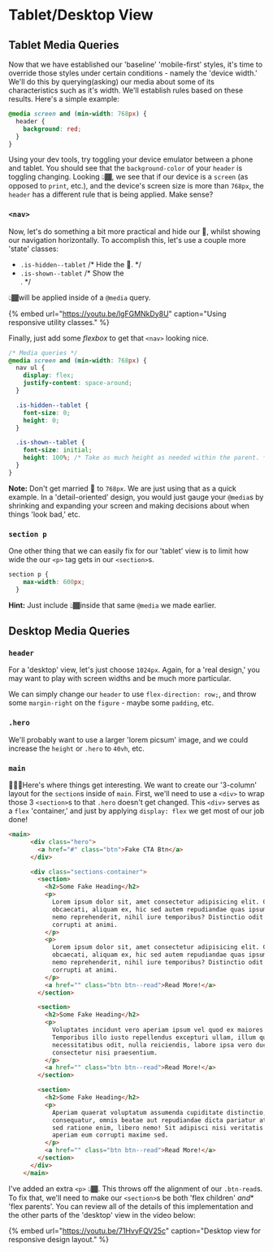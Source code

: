 # Tablet/Desktop View

## Tablet Media Queries

Now that we have established our 'baseline' 'mobile-first' styles, it's time to override those styles under certain conditions - namely the 'device width.' We'll do this by querying(asking) our media about some of its characteristics such as it's width. We'll establish rules based on these results. Here's a simple example:

```css
@media screen and (min-width: 768px) {
  header {
    background: red;
  }
}
```

Using your dev tools, try toggling your device emulator between a phone and tablet. You should see that the `background-color` of your `header` is toggling changing. Looking 👆🏾, we see that if our device is a `screen` (as opposed to `print`, etc.), and the device's screen size is more than `768px`, the `header` has a different rule that is being applied. Make sense?

### `<nav>`

Now, let's do something a bit more practical and hide our 🍔, whilst showing our navigation horizontally. To accomplish this, let's use a couple more 'state' classes:

- `.is-hidden--tablet` /* Hide the 🍔. */
- `.is-shown--tablet` /* Show the <nav>. */

👆🏾will be applied inside of a `@media` query.

{% embed url="https://youtu.be/lgFGMNkDy8U" caption="Using responsive utility classes." %}

Finally, just add some _flexbox_ to get that `<nav>` looking nice. 

```css
/* Media queries */
@media screen and (min-width: 768px) {
  nav ul {
    display: flex;
    justify-content: space-around;
  }

  .is-hidden--tablet {
    font-size: 0;
    height: 0;
  }

  .is-shown--tablet {
    font-size: initial;
    height: 100%; /* Take as much height as needed within the parent. */
  }
}
```

**Note:** Don't get married 💒 to `768px`. We are just using that as a quick example. In a 'detail-oriented' design, you would just gauge your `@media`s by shrinking and expanding your screen and making decisions about when things 'look bad,' etc.

### `section p`

One other thing that we can easily fix for our 'tablet' view is to limit how wide the our `<p>` tag gets in our `<section>`s.

```css
section p {
    max-width: 600px;
  }
```

**Hint:** Just include 👆🏾inside that same `@media` we made earlier.

## Desktop Media Queries

### `header`

For a 'desktop' view, let's just choose `1024px`. Again, for a 'real design,' you may want to play with screen widths and be much more particular.

We can simply change our `header` to use `flex-direction: row;`, and throw some `margin-right` on the `figure` - maybe some `padding`, etc.

### `.hero`

We'll probably want to use a larger 'lorem picsum' image, and we could increase the `height` or `.hero` to `40vh`, etc.

### `main`

🙆🏾‍♂️Here's where things get interesting. We want to create our '3-column' layout for the `section`s inside of `main`. First, we'll need to use a `<div>` to wrap those 3 `<section>`s to that `.hero` doesn't get changed. This `<div>` serves as a `flex` 'container,' and just by applying `display: flex` we get most of our job done!

```html
<main>
      <div class="hero">
        <a href="#" class="btn">Fake CTA Btn</a>
      </div>

      <div class="sections-container">
        <section>
          <h2>Some Fake Heading</h2>
          <p>
            Lorem ipsum dolor sit, amet consectetur adipisicing elit. Corporis
            obcaecati, aliquam ex, hic sed autem repudiandae quas ipsum explicabo
            nemo reprehenderit, nihil iure temporibus? Distinctio odit excepturi
            corrupti at animi.
          </p>
          <p>
            Lorem ipsum dolor sit, amet consectetur adipisicing elit. Corporis
            obcaecati, aliquam ex, hic sed autem repudiandae quas ipsum explicabo
            nemo reprehenderit, nihil iure temporibus? Distinctio odit excepturi
            corrupti at animi.
          </p>
          <a href="" class="btn btn--read">Read More!</a>
        </section>

        <section>
          <h2>Some Fake Heading</h2>
          <p>
            Voluptates incidunt vero aperiam ipsum vel quod ex maiores tenetur!
            Temporibus illo iusto repellendus excepturi ullam, illum quo atque
            necessitatibus odit, nulla reiciendis, labore ipsa vero ducimus
            consectetur nisi praesentium.
          </p>
          <a href="" class="btn btn--read">Read More!</a>
        </section>

        <section>
          <h2>Some Fake Heading</h2>
          <p>
            Aperiam quaerat voluptatum assumenda cupiditate distinctio,
            consequatur, omnis beatae aut repudiandae dicta pariatur atque optio
            sed ratione enim, libero nemo! Sit adipisci nisi veritatis excepturi
            aperiam eum corrupti maxime sed.
          </p>
          <a href="" class="btn btn--read">Read More!</a>
        </section>
      </div>
    </main>
```

I've added an extra `<p>` 👆🏾. This throws off the alignment of our `.btn-read`s. To fix that, we'll need to make our `<section>`s be both 'flex children' *and** 'flex parents'. You can review all of the details of this implementation and the other parts of the 'desktop' view in the video below:

{% embed url="https://youtu.be/71HvyFQV25c" caption="Desktop view for responsive design layout." %}
